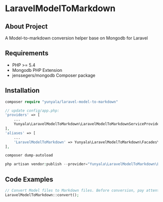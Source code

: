 # LaravelModelToMarkdown

## About Project

A Model-to-markdown conversion helper base on Mongodb for Laravel

## Requirements

- PHP >= 5.4
- Mongodb PHP Extension
- jenssegers/mongodb Composer package

## Installation

```php
composer require "yunyala/laravel-model-to-markdown"

// update config/app.php: 
'providers' => [
    ...
    Yunyala\LaravelModelToMarkdown\LaravelModelToMarkdownServiceProvider::class
],
'aliases' => [
    ...
    'LaravelModelToMarkdown' => Yunyala\LaravelModelToMarkdown\Facades\LaravelModelToMarkdown::class
],

composer dump-autoload

php artisan vendor:publish --provider="Yunyala\LaravelModelToMarkdown\LaravelModelToMarkdownServiceProvider"
```

## Code Examples

```php
// Convert Model files to Markdown files. Before conversion, pay attention to modifying the model directory path in the configuration file - lavelmodeltomarkdown.php
LaravelModelToMarkdown::convert();
```

